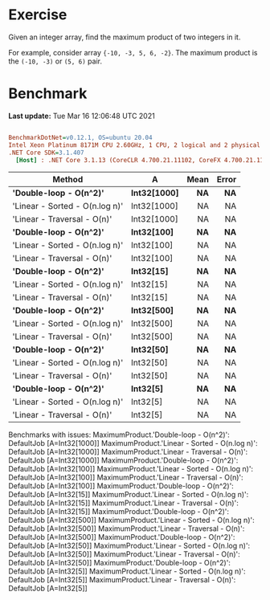 ﻿# Exercise
Given an integer array, find the maximum product of two integers in it.

For example, consider array `{-10, -3, 5, 6, -2}`. 
The maximum product is the `(-10, -3)` or `(5, 6)` pair.

# Benchmark

**Last update:** Tue Mar 16 12:06:48 UTC 2021

``` ini

BenchmarkDotNet=v0.12.1, OS=ubuntu 20.04
Intel Xeon Platinum 8171M CPU 2.60GHz, 1 CPU, 2 logical and 2 physical cores
.NET Core SDK=3.1.407
  [Host] : .NET Core 3.1.13 (CoreCLR 4.700.21.11102, CoreFX 4.700.21.11602), X64 RyuJIT


```
|                         Method |           A | Mean | Error |
|------------------------------- |------------ |-----:|------:|
|         **&#39;Double-loop - O(n^2)&#39;** | **Int32[1000]** |   **NA** |    **NA** |
| &#39;Linear - Sorted - O(n.log n)&#39; | Int32[1000] |   NA |    NA |
|    &#39;Linear - Traversal - O(n)&#39; | Int32[1000] |   NA |    NA |
|         **&#39;Double-loop - O(n^2)&#39;** |  **Int32[100]** |   **NA** |    **NA** |
| &#39;Linear - Sorted - O(n.log n)&#39; |  Int32[100] |   NA |    NA |
|    &#39;Linear - Traversal - O(n)&#39; |  Int32[100] |   NA |    NA |
|         **&#39;Double-loop - O(n^2)&#39;** |   **Int32[15]** |   **NA** |    **NA** |
| &#39;Linear - Sorted - O(n.log n)&#39; |   Int32[15] |   NA |    NA |
|    &#39;Linear - Traversal - O(n)&#39; |   Int32[15] |   NA |    NA |
|         **&#39;Double-loop - O(n^2)&#39;** |  **Int32[500]** |   **NA** |    **NA** |
| &#39;Linear - Sorted - O(n.log n)&#39; |  Int32[500] |   NA |    NA |
|    &#39;Linear - Traversal - O(n)&#39; |  Int32[500] |   NA |    NA |
|         **&#39;Double-loop - O(n^2)&#39;** |   **Int32[50]** |   **NA** |    **NA** |
| &#39;Linear - Sorted - O(n.log n)&#39; |   Int32[50] |   NA |    NA |
|    &#39;Linear - Traversal - O(n)&#39; |   Int32[50] |   NA |    NA |
|         **&#39;Double-loop - O(n^2)&#39;** |    **Int32[5]** |   **NA** |    **NA** |
| &#39;Linear - Sorted - O(n.log n)&#39; |    Int32[5] |   NA |    NA |
|    &#39;Linear - Traversal - O(n)&#39; |    Int32[5] |   NA |    NA |

Benchmarks with issues:
  MaximumProduct.'Double-loop - O(n^2)': DefaultJob [A=Int32[1000]]
  MaximumProduct.'Linear - Sorted - O(n.log n)': DefaultJob [A=Int32[1000]]
  MaximumProduct.'Linear - Traversal - O(n)': DefaultJob [A=Int32[1000]]
  MaximumProduct.'Double-loop - O(n^2)': DefaultJob [A=Int32[100]]
  MaximumProduct.'Linear - Sorted - O(n.log n)': DefaultJob [A=Int32[100]]
  MaximumProduct.'Linear - Traversal - O(n)': DefaultJob [A=Int32[100]]
  MaximumProduct.'Double-loop - O(n^2)': DefaultJob [A=Int32[15]]
  MaximumProduct.'Linear - Sorted - O(n.log n)': DefaultJob [A=Int32[15]]
  MaximumProduct.'Linear - Traversal - O(n)': DefaultJob [A=Int32[15]]
  MaximumProduct.'Double-loop - O(n^2)': DefaultJob [A=Int32[500]]
  MaximumProduct.'Linear - Sorted - O(n.log n)': DefaultJob [A=Int32[500]]
  MaximumProduct.'Linear - Traversal - O(n)': DefaultJob [A=Int32[500]]
  MaximumProduct.'Double-loop - O(n^2)': DefaultJob [A=Int32[50]]
  MaximumProduct.'Linear - Sorted - O(n.log n)': DefaultJob [A=Int32[50]]
  MaximumProduct.'Linear - Traversal - O(n)': DefaultJob [A=Int32[50]]
  MaximumProduct.'Double-loop - O(n^2)': DefaultJob [A=Int32[5]]
  MaximumProduct.'Linear - Sorted - O(n.log n)': DefaultJob [A=Int32[5]]
  MaximumProduct.'Linear - Traversal - O(n)': DefaultJob [A=Int32[5]]
